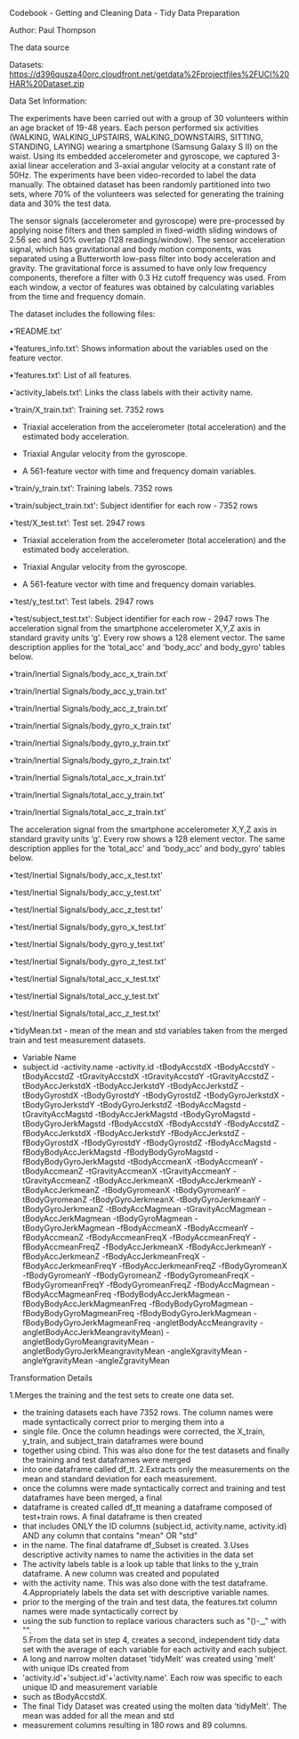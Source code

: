 Codebook - Getting and Cleaning Data - Tidy Data Preparation

Author: Paul Thompson

The data source

Datasets: https://d396qusza40orc.cloudfront.net/getdata%2Fprojectfiles%2FUCI%20HAR%20Dataset.zip

Data Set Information:

The experiments have been carried out with a group of 30 volunteers within an age bracket of 19-48 years. Each person performed six activities (WALKING, WALKING_UPSTAIRS, WALKING_DOWNSTAIRS, SITTING, STANDING, LAYING) wearing a smartphone (Samsung Galaxy S II) on the waist. Using its embedded accelerometer and gyroscope, we captured 3-axial linear acceleration and 3-axial angular velocity at a constant rate of 50Hz. The experiments have been video-recorded to label the data manually. The obtained dataset has been randomly partitioned into two sets, where 70% of the volunteers was selected for generating the training data and 30% the test data. 

The sensor signals (accelerometer and gyroscope) were pre-processed by applying noise filters and then sampled in fixed-width sliding windows of 2.56 sec and 50% overlap (128 readings/window). The sensor acceleration signal, which has gravitational and body motion components, was separated using a Butterworth low-pass filter into body acceleration and gravity. The gravitational force is assumed to have only low frequency components, therefore a filter with 0.3 Hz cutoff frequency was used. From each window, a vector of features was obtained by calculating variables from the time and frequency domain.



The dataset includes the following files:


•‘README.txt’

•‘features_info.txt’: Shows information about the variables used on the feature vector.

•‘features.txt’: List of all features.

•‘activity_labels.txt’: Links the class labels with their activity name.

•‘train/X_train.txt’: Training set. 7352 rows

 - Triaxial acceleration from the accelerometer (total acceleration) and the estimated body acceleration. 

 - Triaxial Angular velocity from the gyroscope. 

 - A 561-feature vector with time and frequency domain variables. 

•‘train/y_train.txt’: Training labels. 7352 rows

•‘train/subject_train.txt': Subject identifier for each row - 7352 rows

•‘test/X_test.txt’: Test set. 2947 rows

 - Triaxial acceleration from the accelerometer (total acceleration) and the estimated body acceleration. 

 - Triaxial Angular velocity from the gyroscope. 

 - A 561-feature vector with time and frequency domain variables. 

•‘test/y_test.txt’: Test labels. 2947 rows

•‘test/subject_test.txt': Subject identifier for each row - 2947 rows
The acceleration signal from the smartphone accelerometer X,Y,Z axis in standard gravity units ‘g’. Every row shows a 128 element vector. The same description applies for the ‘total_acc' and 'body_acc' and body_gyro' tables below. 

•‘train/Inertial Signals/body_acc_x_train.txt’

•‘train/Inertial Signals/body_acc_y_train.txt’

•‘train/Inertial Signals/body_acc_z_train.txt’

•‘train/Inertial Signals/body_gyro_x_train.txt’

•‘train/Inertial Signals/body_gyro_y_train.txt’

•‘train/Inertial Signals/body_gyro_z_train.txt’

•‘train/Inertial Signals/total_acc_x_train.txt’

•‘train/Inertial Signals/total_acc_y_train.txt’

•‘train/Inertial Signals/total_acc_z_train.txt’

The acceleration signal from the smartphone accelerometer X,Y,Z axis in standard gravity units ‘g’. Every row shows a 128 element vector. The same description applies for the ‘total_acc' and 'body_acc' and body_gyro' tables below. 

•‘test/Inertial Signals/body_acc_x_test.txt’

•‘test/Inertial Signals/body_acc_y_test.txt’

•‘test/Inertial Signals/body_acc_z_test.txt’

•‘test/Inertial Signals/body_gyro_x_test.txt’

•‘test/Inertial Signals/body_gyro_y_test.txt’

•‘test/Inertial Signals/body_gyro_z_test.txt’

•‘test/Inertial Signals/total_acc_x_test.txt’

•‘test/Inertial Signals/total_acc_y_test.txt’

•‘test/Inertial Signals/total_acc_z_test.txt’

•‘tidyMean.txt - mean of the mean and std variables taken from the merged train and test measurement datasets.
- Variable Name
- subject.id
-activity.name
-activity.id
-tBodyAccstdX
-tBodyAccstdY
-tBodyAccstdZ
-tGravityAccstdX
-tGravityAccstdY
-tGravityAccstdZ
-tBodyAccJerkstdX
-tBodyAccJerkstdY
-tBodyAccJerkstdZ
-tBodyGyrostdX
-tBodyGyrostdY
-tBodyGyrostdZ
-tBodyGyroJerkstdX
-tBodyGyroJerkstdY
-tBodyGyroJerkstdZ
-tBodyAccMagstd
-tGravityAccMagstd
-tBodyAccJerkMagstd
-tBodyGyroMagstd
-tBodyGyroJerkMagstd
-fBodyAccstdX
-fBodyAccstdY
-fBodyAccstdZ
-fBodyAccJerkstdX
-fBodyAccJerkstdY
-fBodyAccJerkstdZ
-fBodyGyrostdX
-fBodyGyrostdY
-fBodyGyrostdZ
-fBodyAccMagstd
-fBodyBodyAccJerkMagstd
-fBodyBodyGyroMagstd
-fBodyBodyGyroJerkMagstd
-tBodyAccmeanX
-tBodyAccmeanY
-tBodyAccmeanZ
-tGravityAccmeanX
-tGravityAccmeanY
-tGravityAccmeanZ
-tBodyAccJerkmeanX
-tBodyAccJerkmeanY
-tBodyAccJerkmeanZ
-tBodyGyromeanX
-tBodyGyromeanY
-tBodyGyromeanZ
-tBodyGyroJerkmeanX
-tBodyGyroJerkmeanY
-tBodyGyroJerkmeanZ
-tBodyAccMagmean
-tGravityAccMagmean
-tBodyAccJerkMagmean
-tBodyGyroMagmean
-tBodyGyroJerkMagmean
-fBodyAccmeanX
-fBodyAccmeanY
-fBodyAccmeanZ
-fBodyAccmeanFreqX
-fBodyAccmeanFreqY
-fBodyAccmeanFreqZ
-fBodyAccJerkmeanX
-fBodyAccJerkmeanY
-fBodyAccJerkmeanZ
-fBodyAccJerkmeanFreqX
-fBodyAccJerkmeanFreqY
-fBodyAccJerkmeanFreqZ
-fBodyGyromeanX
-fBodyGyromeanY
-fBodyGyromeanZ
-fBodyGyromeanFreqX
-fBodyGyromeanFreqY
-fBodyGyromeanFreqZ
-fBodyAccMagmean
-fBodyAccMagmeanFreq
-fBodyBodyAccJerkMagmean
-fBodyBodyAccJerkMagmeanFreq
-fBodyBodyGyroMagmean
-fBodyBodyGyroMagmeanFreq
-fBodyBodyGyroJerkMagmean
-fBodyBodyGyroJerkMagmeanFreq
-angletBodyAccMeangravity
-angletBodyAccJerkMeangravityMean)
-angletBodyGyroMeangravityMean
-angletBodyGyroJerkMeangravityMean
-angleXgravityMean
-angleYgravityMean
-angleZgravityMean



Transformation Details

1.Merges the training and the test sets to create one data set.
- the training datasets each have 7352 rows.  The column names were made syntactically correct prior to merging them into a 
- single file.  Once the column headings were corrected, the X_train, y_train, and subject_train dataframes were bound
- together using cbind.  This was also done for the test datasets and finally the training and test dataframes were merged
- into one dataframe called df_tt.
2.Extracts only the measurements on the mean and standard deviation for each measurement.
- once the columns were made syntactically correct and training and test dataframes have been merged, a final
- dataframe is created called df_tt meaning a dataframe composed of test+train rows.  A final dataframe is then created
- that includes ONLY the ID columns (subject.id, activity.name, activity.id) AND any column that contains "mean" OR "std"
- in the name.  The final dataframe df_Subset is created.
3.Uses descriptive activity names to name the activities in the data set
- The activity labels table is a look up table that links to the y_train dataframe.  A new column was created and populated
- with the activity name.  This was also done with the test dataframe.
4.Appropriately labels the data set with descriptive variable names. 
- prior to the merging of the train and test data, the features.txt column names were made syntactically correct by 
- using the sub function to replace various characters such as "()-_," with "".  
5.From the data set in step 4, creates a second, independent tidy data set with the average of each variable for each activity and each subject.
- A long and narrow molten dataset 'tidyMelt' was created using 'melt' with unique IDs created from
- 'activity.id'+'subject.id'+'activity.name'.  Each row was specific to each unique ID and measurement variable 
- such as tBodyAccstdX.  
- The final Tidy Dataset was created using the molten data 'tidyMelt'.  The mean was added for all the mean and std
- measurement columns resulting in 180 rows and 89 columns.


